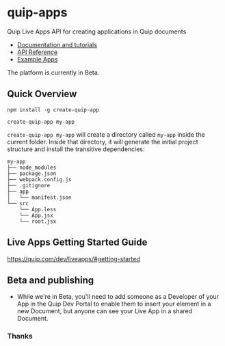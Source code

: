 # quip-apps
Quip Live Apps API for creating applications in Quip documents

<ul>
    <li><a href="https://quip.com/dev/liveapps">Documentation and tutorials</a></li>
    <li><a href="https://quip.com/dev/liveapps/documentation">API Reference</a>
    <li><a href="examples">Example Apps</a></li>
</ul>



The platform is currently in Beta.


## Quick Overview

```
npm install -g create-quip-app

create-quip-app my-app
```

`create-quip-app my-app` will create a directory called `my-app` inside the current folder.
Inside that directory, it will generate the initial project structure and install the transitive dependencies:

```
my-app
├── node_modules
├── package.json
├── webpack.config.js
├── .gitignore
├── app
│   └── manifest.json
└── src
    └── App.less
    └── App.jsx
    └── root.jsx
```

## Live Apps Getting Started Guide
https://quip.com/dev/liveapps/#getting-started

## Beta and publishing
  - While we're in Beta, you'll need to add someone as a Developer of your App
    in the Quip Dev Portal to enable them to insert your element in a new
    Document, but anyone can see your Live App in a shared Document.

### Thanks


